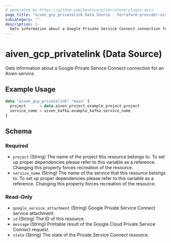```yaml
---
# generated by https://github.com/hashicorp/terraform-plugin-docs
page_title: "aiven_gcp_privatelink Data Source - terraform-provider-aiven"
subcategory: ""
description: |-
  Gets information about a Google Private Service Connect connection for an Aiven service.
---
```


# aiven_gcp_privatelink (Data Source)

Gets information about a Google Private Service Connect connection for an Aiven service.

## Example Usage

```terraform
data "aiven_gcp_privatelink" "main" {
  project      = data.aiven_project.example_project.project
  service_name = aiven_kafka.example_kafka.service_name
}
```

<!-- schema generated by tfplugindocs -->
## Schema

### Required

- `project` (String) The name of the project this resource belongs to. To set up proper dependencies please refer to this variable as a reference. Changing this property forces recreation of the resource.
- `service_name` (String) The name of the service that this resource belongs to. To set up proper dependencies please refer to this variable as a reference. Changing this property forces recreation of the resource.

### Read-Only

- `google_service_attachment` (String) Google Private Service Connect service attachment.
- `id` (String) The ID of this resource.
- `message` (String) Printable result of the Google Cloud Private Service Connect request.
- `state` (String) The state of the Private Service Connect resource.

